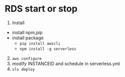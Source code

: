 # RDS start or stop

1. Install
  + install npm,pip
  + install package
    - `pip install awscli`
    - `npm install -g serverless`
2. `aws configure`
3. modify INSTANCEID and schedule in serverless.yml
4. `sls deploy`


